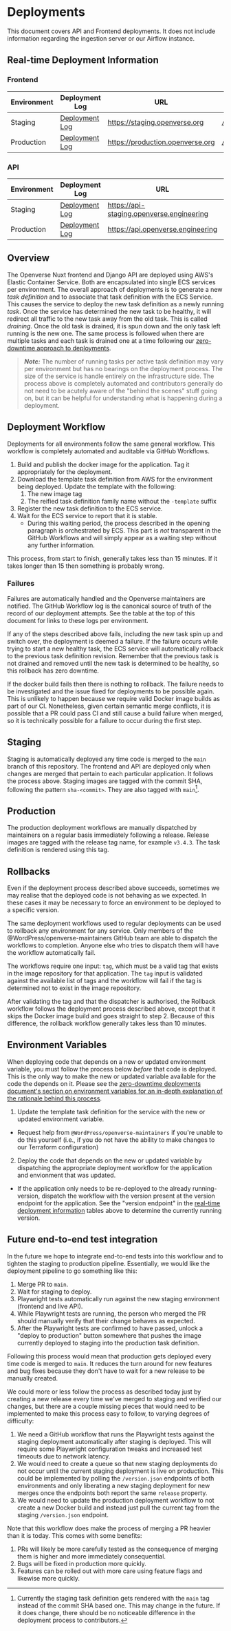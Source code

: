 # Deployments

This document covers API and Frontend deployments. It does not include
information regarding the ingestion server or our Airflow instance.

## Real-time Deployment Information

### Frontend

| Environment | Deployment Log                                                                                                                | URL                                | Version Endpoint                                                 |
| ----------- | ----------------------------------------------------------------------------------------------------------------------------- | ---------------------------------- | ---------------------------------------------------------------- |
| Staging     | [Deployment Log](https://github.com/WordPress/openverse-frontend/actions/workflows/ghcr.yml?query=branch%3Amain+event%3Apush) | <https://staging.openverse.org>    | [`/version.json`](https://staging.openverse.org/version.json)    |
| Production  | [Deployment Log](https://github.com/WordPress/openverse-frontend/actions/workflows/ghcr.yml?query=event%3Arelease)            | <https://production.openverse.org> | [`/version.json`](https://production.openverse.org/version.json) |

### API

| Environment | Deployment Log     | URL                                         | Version Endpoint                                                |
| ----------- | ------------------ | ------------------------------------------- | --------------------------------------------------------------- |
| Staging     | [Deployment Log]() | <https://api-staging.openverse.engineering> | [`/version`](https://api-staging.openverse.engineering/version) |
| Production  | [Deployment Log]() | <https://api.openverse.engineering>         | [`/version`](https://api.openverse.engineering/version)         |

## Overview

The Openverse Nuxt frontend and Django API are deployed using AWS's Elastic
Container Service. Both are encapsulated into single ECS services per
environment. The overall approach of deployments is to generate a new _task
definition_ and to associate that task definition with the ECS Service. This
causes the service to deploy the new task definition as a newly running _task_.
Once the service has determined the new task to be healthy, it will redirect all
traffic to the new task away from the old task. This is called _draining_. Once
the old task is drained, it is spun down and the only task left running is the
new one. The same process is followed when there are multiple tasks and each
task is drained one at a time following our
[zero-downtime approach to deployments](https://wordpress.github.io/openverse/guides/zero-downtime-database-management.html).

> _**Note:**_ The number of running tasks per active task definition may vary
> per environment but has no bearings on the deployment process. The size of the
> service is handle entirely on the infrastructure side. The process above is
> completely automated and contributors generally do not need to be acutely
> aware of the "behind the scenes" stuff going on, but it can be helpful for
> understanding what is happening during a deployment.

## Deployment Workflow

Deployments for all environments follow the same general workflow. This workflow
is completely automated and auditable via GitHub Workflows.

1. Build and publish the docker image for the application. Tag it appropriately
   for the deployment.
2. Download the template task definition from AWS for the environment being
   deployed. Update the template with the following:
   1. The new image tag
   2. The reified task definition family name without the `-template` suffix
3. Register the new task definition to the ECS service.
4. Wait for the ECS service to report that it is stable.
   - During this waiting period, the process described in the opening paragraph
     is orchestrated by ECS. This part is _not_ transparent in the GitHub
     Workflows and will simply appear as a waiting step without any further
     information.

This process, from start to finish, generally takes less than 15 minutes. If it
takes longer than 15 then something is probably wrong.

### Failures

Failures are automatically handled and the Openverse maintainers are notified.
The GitHub Workflow log is the canonical source of truth of the record of our
deployment attempts. See the table at the top of this document for links to
these logs per environment.

If any of the steps described above fails, including the new task spin up and
switch over, the deployment is deemed a failure. If the failure occurs while
trying to start a new healthy task, the ECS service will automatically rollback
to the previous task definition revision. Remember that the previous task is not
drained and removed until the new task is determined to be healthy, so this
rollback has zero downtime.

If the docker build fails then there is nothing to rollback. The failure needs
to be investigated and the issue fixed for deployments to be possible again.
This is unlikely to happen because we require valid Docker image builds as part
of our CI. Nonetheless, given certain semantic merge conflicts, it is possible
that a PR could pass CI and still cause a build failure when merged, so it is
technically possible for a failure to occur during the first step.

## Staging

Staging is automatically deployed any time code is merged to the `main` branch
of this repository. The frontend and API are deployed only when changes are
merged that pertain to each particular application. It follows the process
above. Staging images are tagged with the commit SHA, following the pattern
`sha-<commit>`. They are also tagged with `main`[^staging-tag].

[^staging-tag]:
    Currently the staging task definition gets rendered with the `main` tag
    instead of the commit SHA based one. This may change in the future. If it
    does change, there should be no noticeable difference in the deployment
    process to contributors.

## Production

The production deployment workflows are manually dispatched by maintainers on a
regular basis immediately following a release. Release images are tagged with
the release tag name, for example `v3.4.3`. The task definition is rendered
using this tag.

## Rollbacks

Even if the deployment process described above succeeds, sometimes we may
realise that the deployed code is not behaving as we expected. In these cases it
may be necessary to force an environment to be deployed to a specific version.

The same deployment workflows used to regular deployments can be used to
rollback any environment for any service. Only members of the
@WordPress/openverse-maintainers GitHub team are able to dispatch the workflows
to completion. Anyone else who tries to dispatch them will have the workflow
automatically fail.

The workflows require one input: `tag`, which must be a valid tag that exists in
the image repository for that application. The `tag` input is validated against
the available list of tags and the workflow will fail if the tag is determined
not to exist in the image repository.

After validating the tag and that the dispatcher is authorised, the Rollback
workflow follows the deployment process described above, except that it skips
the Docker image build and goes straight to step 2. Because of this difference,
the rollback workflow generally takes less than 10 minutes.

## Environment Variables

When deploying code that depends on a new or updated environment variable, you
must follow the process below _before_ that code is deployed. This is the only
way to make the new or updated variable available for the code the depends on
it. Please see the
[zero-downtime deployments document's section on environment variables for an in-depth explanation of the rationale behind this process](https://wordpress.github.io/openverse/guides/zero-downtime-database-management.html#environment-variables).

1. Update the template task definition for the service with the new or updated
   environment variable.

- Request help from `@WordPress/openverse-maintainers` if you're unable to do
  this yourself (i.e., if you do not have the ability to make changes to our
  Terraform configuration)

2. Deploy the code that depends on the new or updated variable by dispatching
   the appropriate deployment workflow for the application and envionment that
   was updated.

- If the application only needs to be re-deployed to the already
  running-version, dispatch the workflow with the version present at the version
  endpoint for the application. See the "version endpoint" in the
  [real-time deployment information](#real-time-deployment-information) tables
  above to determine the currently running version.

## Future end-to-end test integration

In the future we hope to integrate end-to-end tests into this workflow and to
tighten the staging to production pipeline. Essentially, we would like the
deployment pipeline to go something like this:

1. Merge PR to `main`.
2. Wait for staging to deploy.
3. Playwright tests automatically run against the new staging environment
   (frontend and live API).
4. While Playwright tests are running, the person who merged the PR should
   manually verify that their change behaves as expected.
5. After the Playwright tests are confirmed to have passed, unlock a "deploy to
   production" button somewhere that pushes the image currently deployed to
   staging into the production task definition.

Following this process would mean that production gets deployed every time code
is merged to `main`. It reduces the turn around for new features and bug fixes
because they don't have to wait for a new release to be manually created.

We could more or less follow the process as described today just by creating a
new release every time we've merged to staging and verified our changes, but
there are a couple missing pieces that would need to be implemented to make this
process easy to follow, to varying degrees of difficulty:

1. We need a GitHub workflow that runs the Playwright tests against the staging
   deployment automatically after staging is deployed. This will require some
   Playwright configuration tweaks and increased test timeouts due to network
   latency.
2. We would need to create a queue so that new staging deployments do not occur
   until the current staging deployment is live on production. This could be
   implemented by polling the `/version.json` endpoints of both environments and
   only liberating a new staging deployment for new merges once the endpoints
   both report the same `release` property.
3. We would need to update the production deployment workflow to not create a
   new Docker build and instead just pull the current tag from the staging
   `/version.json` endpoint.

Note that this workflow does make the process of merging a PR heavier than it is
today. This comes with some benefits:

1. PRs will likely be more carefully tested as the consequence of merging them
   is higher and more immediately consequential.
2. Bugs will be fixed in production more quickly.
3. Features can be rolled out with more care using feature flags and likewise
   more quickly.
